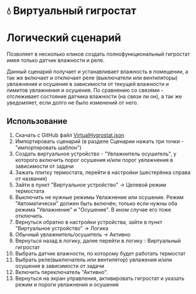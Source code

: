 # 💧 Виртуальный гигростат
# Логический сценарий

Позволяет в несколько кликов создать полнофункциональный гигростат имея только датчик влажности и реле.

Данный сценарий получает и устанавливает влажность в помещении, а так же включает и отключает реле (выключатели или вентиляторы) увлажнения и осушения в зависимости от текущей влажности и лимитов увлажнения и осушения.
По сравнению со связями - отслеживает состояние датчика влажности (на связи ли он), а так же уведомляет, если долго не было изменений от него.


## Использование
1. Cкачать с GitHub файл [VirtualHygrostat.json](https://raw.githubusercontent.com/KirillAshikhmin/Sprut.Hub_Tools/refs/heads/main/VirtualThermostat/VirtualHygrostat.json "VirtualHygrostat.json")
2. Импортировать сценарий (в разделе Сценарии нажать три точки - "импортировать шаблон")
3. Создать виртуальное устройство - "Увлажнитель осушитель", у которого включить порог осушения и/или порог увлажнения в зависимости от задачи
4. Зажать плитку термостата, перейти в настройки (шестерёнка справа от названия) 
5. Зайти в пункт "Виртуальное устройство" -> Целевой режим термостата
6. Выключить не нужные режимы Увлажнение или осушение. Режим "Автоматически" должен быть включён, только если нужны оба режима "Увлажнение" и "Осушение". В ином случае его тоже отключить.
7. Вернуться обратно в настройки устройства, зайти в пункт "Виртуальное устройство" -> Логика
8. Обычный увлажнитель/осушитель -> Активно
9. Вернуться назад в логику, далее перейти в логику 💧 Виртуальный гигростат
10. Выбрать датчик влажности, по которому будет работать термостат
11. Выбрать реле(выключатель или вентилятор) увлажения и/или осушения в зависимости от задачи 
12. Включить переключатель "Активно".
13. Вернуться на экран управления, активировать гигростат и указать режим и пороги увлажнения и осушения